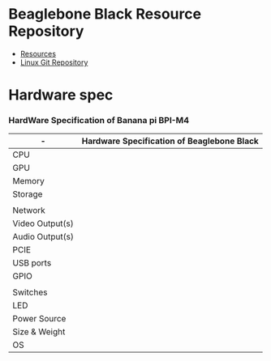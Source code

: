 # Beaglebone Black Resource Repository

* [Resources](https://github.com/beagleboard/beaglebone-black)
* [Linux Git Repository](https://github.com/beagleboard/linux)

# Hardware spec

### HardWare Specification of Banana pi BPI-M4

| -   	           |      Hardware Specification of Beaglebone Black                             |
|------------------|-----------------------------------------------------------------------------|
|CPU	           |                                                                             |
|GPU	           |                                                                             |
|Memory	           |                                                                             |
|Storage	       |                                                                             |
|                  |                                                                             |
|Network	       |                                                                             |
|Video Output(s)   |                                                                             |
|Audio Output(s)   |                                                                             |
|PCIE	           |                                                                             |
|USB ports	       |                                                                             |
|GPIO	           |                                                                             |
|                  |                                                                             |
|Switches	       |                                                                             |
|LED	           |                                                                             |
|Power Source	   |                                                                             |
|Size & Weight	   |                                                                             |
|OS	               |                                                                             |